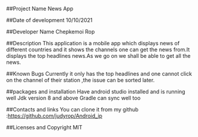 ##Project Name
News App


##Date of development
10/10/2021

##Developer Name
Chepkemoi Rop

##Description
This application is a mobile app which displays news of different countries and it shows the channels one can get the news from.It displays the top headlines news.As we go on we shall be able to get all the news.

##Known Bugs
Currently it only has the top headlines and one cannot click on the channel of their station ,the issue can be sorted later.

##packages and installation
Have android studio installed and is running well 
Jdk version 8 and above
Gradle can sync well too

##Contacts and links
You can clone it from my github :https://github.com/judyrop/Android_ip

##Licenses and Copyright
MIT   
